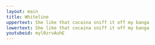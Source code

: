 ```yaml
---
layout: main
title: Whiteline
uppertext: She like that cocaina sniff it off my banga
lowertext: She like that cocaina sniff it off my banga 
youtubeid: myl0zrvAuhE
---
```

